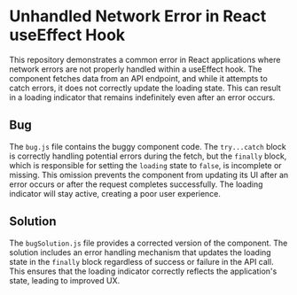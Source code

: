 # Unhandled Network Error in React useEffect Hook

This repository demonstrates a common error in React applications where network errors are not properly handled within a useEffect hook. The component fetches data from an API endpoint, and while it attempts to catch errors, it does not correctly update the loading state. This can result in a loading indicator that remains indefinitely even after an error occurs.

## Bug
The `bug.js` file contains the buggy component code. The `try...catch` block is correctly handling potential errors during the fetch, but the `finally` block, which is responsible for setting the `loading` state to `false`, is incomplete or missing. This omission prevents the component from updating its UI after an error occurs or after the request completes successfully.  The loading indicator will stay active, creating a poor user experience.

## Solution
The `bugSolution.js` file provides a corrected version of the component. The solution includes an error handling mechanism that updates the loading state in the `finally` block regardless of success or failure in the API call. This ensures that the loading indicator correctly reflects the application's state, leading to improved UX.